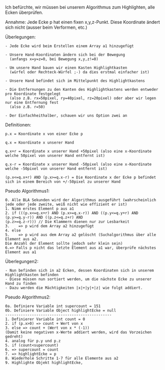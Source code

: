 Ich befürchte, wir müssen bei unserem Algorithmus zum Highlighten, alle Ecken überprüfen.

Annahme: Jede Ecke p hat einen fixen x,y,z-Punkt. Diese Koordinate ändert sich nicht (ausser beim Verformen, etc.)

Überlegungen: 
    
    - Jede Ecke wird beim Erstellen einem Array a1 hinzugefügt 
	
	- Unsere Hand-Koordinaten ändern sich bei der Bewegung 
	  (anfangs x=y=z=0, bei Bewegung x,y,z!=0)
	
	- Um unsere Hand bauen wir einen Kasten Highlightkasten 
	  (würfel oder Rechteck-Würfel ;-) da dies erstmal einfacher ist)
	
	- Unsere Hand befindet sich im Mittelpunkt des Highlightkastens
	
	- Die Entfernungen zu den Kanten des Highlightkastens werden entweder pro Koordinate festgelegt
	  (also z.B. rx=50pixel, ry=40pixel, rz=20pixel) oder aber wir legen nur eine Entfernung fest 
	  (also z.B. r=50)
	  
	- Der Einfachheithalber, schauen wir uns Option zwei an


Definitionen:       

    p.x = Koordinate x von einer Ecke p
	
	q.x = Koordinate x unserer Hand
	
	q.x+r = Koordinate x unserer Hand +50pixel (also eine x-Koordinate welche 50pixel von unserer Hand entfernt ist)
	
	q.x-r = Koordinate x unserer Hand -50pixel (also eine x-Koordinate welche -50pixel von unserer Hand entfernt ist)
	
	(p.x<=q.x+r) AND (p.x>=q.x-r) = Die Koordinate x der Ecke p befindet sich in einem Bereich von +/-50pixel zu unserer Hand

Pseudo Algorithmus1: 

	0. Alle BLA Sekunden wird der Algorithmus ausgeführt (wahrscheinlich jede oder jede zweite, weiß nicht wie effizient er ist)
	1. Nimm erstes Element p aus a1
	2. if (((p.x<=q.x+r) AND (p.x>=q.x-r)) AND ((p.y<=q.y+r) AND (p.y>=q.y-r)) AND ((p.z<=q.z+r) AND 
	(p.z>=q.z-r))) // Die Klammern dienen nur zur Lesbarkeit
	3.    => p wird dem Array a2 hinzugefügt
	4. else 
	5.    => p wird aus dem Array a2 gelöscht (Suchalgorithmus über alle Element aus a2. 
	Die Anzahl der Element sollte jedoch sehr klein sein)
	6.=> Falls p nicht das letzte Element aus a1 war, überprüfe nächstes Element aus a1 


Überlegungen2:

    - Nun befinden sich in a2 Ecken, dessen Koordinaten sich in unserem Highlightkasten befinden
	- Diese müssen nun sortiert werden, um die nächste Ecke zu unserer Hand zu finden
	- Dazu werden die Mächtigkeiten |x|+|y|+|z| wie folgt addiert.

Pseudo Algorithmus2: 

	0a. Definiere Variable int supercount = 151
	0b. Definiere Variable Object highlightEcke = null
	------------------------------------------------
	1. Definierer Variable int count = 0
	2. if (p.x>0) => count + Wert von x
	3. else => count + (Wert von x * (-1)) 
	(Damit keine negativen x-Werte addiert werden, wird das Vorzeichen gedreht)
	4. analog für p.y und p.z
	5. if (count<supercount) 
	6. => supercount = count
	7. => highlightEcke = p
	8. Wiederhole Schritte 1-7 für alle Elemente aus a2
    9. Highlighte Objekt highlightEcke, 


